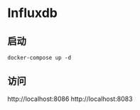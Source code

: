 # Influxdb
## 启动
``` SHELL
docker-compose up -d
```

## 访问
http://localhost:8086
http://localhost:8083

